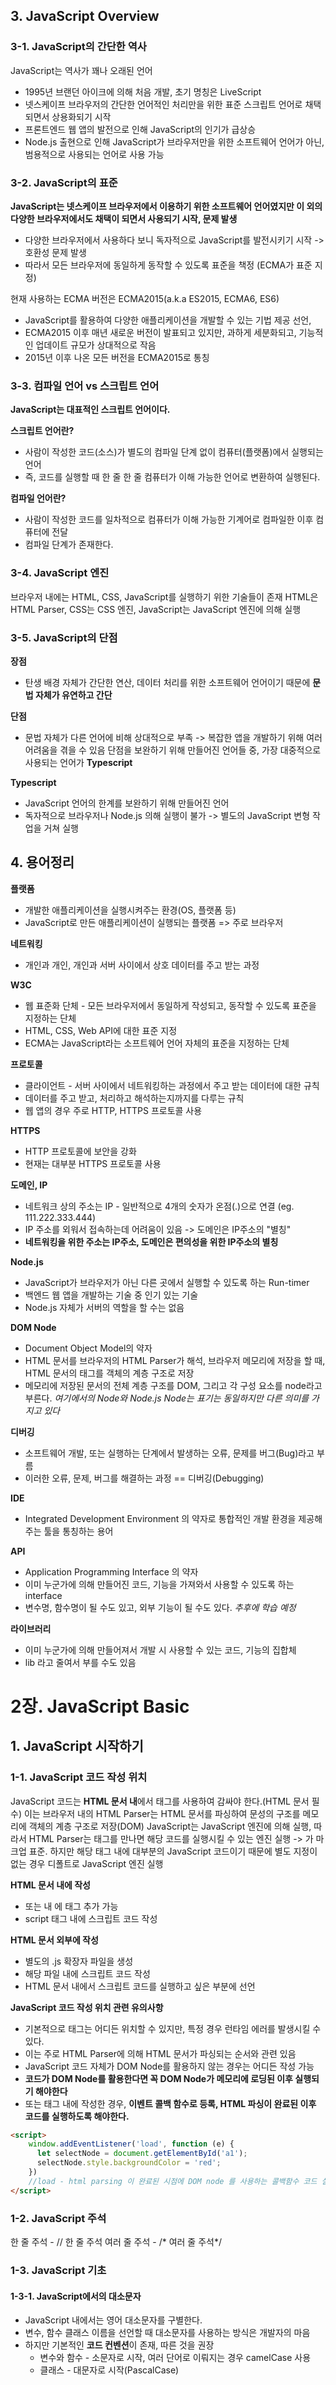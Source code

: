 ## 3. JavaScript Overview
### 3-1. JavaScript의 간단한 역사
JavaScript는 역사가 꽤나 오래된 언어
- 1995년 브랜던 아이크에 의해 처음 개발, 초기 명칭은 LiveScript
- 넷스케이프 브라우저의 간단한 언어적인 처리만을 위한 표준 스크립트 언어로 채택되면서 상용화되기 시작
- 프론트엔드 웹 앱의 발전으로 인해 JavaScript의 인기가 급상승
- Node.js 출현으로 인해 JavaScript가 브라우저만을 위한 소프트웨어 언어가 아닌, 범용적으로 사용되는 언어로 사용 가능

### 3-2. JavaScript의 표준
**JavaScript는 넷스케이프 브라우저에서 이용하기 위한 소프트웨어 언어였지만 이 외의 다양한 브라우저에서도 채택이 되면서 사용되기 시작, 문제 발생**
- 다양한 브라우저에서 사용하다 보니 독자적으로 JavaScript를 발전시키기 시작 -> 호환성 문제 발생
- 따라서 모든 브라우저에 동일하게 동작할 수 있도록 표준을 책정 (ECMA가 표준 지정)

현재 사용하는 ECMA 버전은 ECMA2015(a.k.a ES2015, ECMA6, ES6)
- JavaScript를 활용하여 다양한 애플리케이션을 개발할 수 있는 기법 제공 선언,
- ECMA2015 이후 매년 새로운 버전이 발표되고 있지만, 과하게 세분화되고, 기능적인 업데이트 규모가 상대적으로 작음
- 2015년 이후 나온 모든 버전을 ECMA2015로 통칭

### 3-3. 컴파일 언어 vs 스크립트 언어
**JavaScript는 대표적인 스크립트 언어이다.**

**스크립트 언어란?**
- 사람이 작성한 코드(소스)가 별도의 컴파일 단계 없이 컴퓨터(플랫폼)에서 실행되는 언어
- 즉, 코드를 실행할 때 한 줄 한 줄 컴퓨터가 이해 가능한 언어로 변환하여 실행된다.

**컴파일 언어란?**
- 사람이 작성한 코드를 일차적으로 컴퓨터가 이해 가능한 기계어로 컴파일한 이후 컴퓨터에 전달
- 컴파일 단계가 존재한다.

### 3-4. JavaScript 엔진
브라우저 내에는 HTML, CSS, JavaScript를 실행하기 위한 기술들이 존재
HTML은 HTML Parser, CSS는 CSS 엔진, JavaScript는 JavaScript 엔진에 의해 실행

### 3-5. JavaScript의 단점
**장점** 
- 탄생 배경 자체가 간단한 연산, 데이터 처리를 위한 소프트웨어 언어이기 때문에 **문법 자체가 유연하고 간단**

**단점**
- 문법 자체가 다른 언어에 비해 상대적으로 부족 -> 복잡한 앱을 개발하기 위해 여러 어려움을 겪을 수 있음
단점을 보완하기 위해 만들어진 언어들 중, 가장 대중적으로 사용되는 언어가 **Typescript**

**Typescript**
- JavaScript 언어의 한계를 보완하기 위해 만들어진 언어
- 독자적으로 브라우저나 Node.js 의해 실행이 불가 -> 별도의 JavaScript 변형 작업을 거쳐 실행

## 4. 용어정리
**플랫폼**
- 개발한 애플리케이션을 실행시켜주는 환경(OS, 플랫폼 등)
- JavaScript로 만든 애플리케이션이 실행되는 플랫폼 => 주로 브라우저

**네트워킹**
- 개인과 개인, 개인과 서버 사이에서 상호 데이터를 주고 받는 과정

**W3C**
- 웹 표준화 단체 - 모든 브라우저에서 동일하게 작성되고, 동작할 수 있도록 표준을 지정하는 단체
- HTML, CSS, Web API에 대한 표준 지정
- ECMA는 JavaScript라는 소프트웨어 언어 자체의 표준을 지정하는 단체

**프로토콜**
- 클라이언트 - 서버 사이에서 네트워킹하는 과정에서 주고 받는 데이터에 대한 규칙
- 데이터를 주고 받고, 처리하고 해석하는지까지를 다루는 규칙
- 웹 앱의 경우 주로 HTTP, HTTPS 프로토콜 사용

**HTTPS**
- HTTP 프로토콜에 보안을 강화
- 현재는 대부분 HTTPS 프로토콜 사용

**도메인, IP**
- 네트워크 상의 주소는 IP - 일반적으로 4개의 숫자가 온점(.)으로 연결 (eg. 111.222.333.444)
- IP 주소를 외워서 접속하는데 어려움이 있음 -> 도메인은 IP주소의 "별칭"
- **네트워킹을 위한 주소는 IP주소, 도메인은 편의성을 위한 IP주소의 별칭**

**Node.js**
- JavaScript가 브라우저가 아닌 다른 곳에서 실행할 수 있도록 하는 Run-timer
- 백엔드 웹 앱을 개발하는 기술 중 인기 있는 기술
- Node.js 자체가 서버의 역할을 할 수는 없음

**DOM Node**
- Document Object Model의 약자
- HTML 문서를 브라우저의 HTML Parser가 해석, 브라우저 메모리에 저장을 할 때, HTML 문서의 태그를 객체의 계층 구조로 저장
- 메모리에 저장된 문서의 전체 계층 구조를 DOM, 그리고 각 구성 요소를 node라고 부른다.
*여기에서의 Node와 Node.js Node는 표기는 동일하지만 다른 의미를 가지고 있다*

**디버깅**
- 소프트웨어 개발, 또는 실행하는 단계에서 발생하는 오류, 문제를 버그(Bug)라고 부름
- 이러한 오류, 문제, 버그를 해결하는 과정 == 디버깅(Debugging)

**IDE**
- Integrated Development Environment 의 약자로 통합적인 개발 환경을 제공해주는 툴을 통칭하는 용어

**API**
- Application Programming Interface 의 약자
- 이미 누군가에 의해 만들어진 코드, 기능을 가져와서 사용할 수 있도록 하는 interface
- 변수명, 함수명이 될 수도 있고, 외부 기능이 될 수도 있다.
 *추후에 학습 예정*

**라이브러리**
- 이미 누군가에 의해 만들어져서 개발 시 사용할 수 있는 코드, 기능의 집합체
- lib 라고 줄여서 부를 수도 있음

# 2장. JavaScript Basic
## 1. JavaScript 시작하기
### 1-1. JavaScript 코드 작성 위치
JavaScript 코드는 **HTML 문서 내**에서 <script></script> 태그를 사용하여 감싸야 한다.(HTML 문서 필수)
이는 브라우저 내의 HTML Parser는 HTML 문서를 파싱하여 문성의 구조를 메모리에 객체의 계층 구조로 저장(DOM)
JavaScript는 JavaScript 엔진에 의해 실행, 따라서 HTML Parser는 <script></script> 태그를 만나면 해당 코드를 실행시킬 수 있는 엔진 실행
-> <script type="application/javascript"></script>가 마크업 표준. 하지만 해당 태그 내에 대부분의 JavaScript 코드이기 때문에 별도 지정이 없는 경우 디폴트로 JavaScript 엔진 실행

**HTML 문서 내에 작성**
- <head></head> 또는 <body></body> 내 에 <script></script> 태그 추가 가능
- script 태그 내에 스크립트 코드 작성

**HTML 문서 외부에 작성**
- 별도의 .js 확장자 파일을 생성
- 해당 파일 내에 스크립트 코드 작성
- HTML 문서 내에서 스크립트 코드를 실행하고 싶은 부분에 <script src="파일명.js"></script> 선언

**JavaScript 코드 작성 위치 관련 유의사항**
- 기본적으로 <script></script> 태그는 어디든 위치할 수 있지만, 특정 경우 런타임 에러를 발생시킬 수 있다.
- 이는 주로 HTML Parser에 의해 HTML 문서가 파싱되는 순서와 관련 있음
- JavaScript 코드 자체가 DOM Node를 활용하지 않는 경우는 어디든 작성 가능
- **코드가 DOM Node를 활용한다면 꼭 DOM Node가 메모리에 로딩된 이후 실행되기 해야한다**
- 또는 <head></head> 태그 내에 작성한 경우, **이벤트 콜백 함수로 등록, HTML 파싱이 완료된 이후 코드를 실행하도록 해야한다.**

```html
<script>
    window.addEventListener('load', function (e) {
      let selectNode = document.getElementById('a1');
      selectNode.style.backgroundColor = 'red';
    })
    //load - html parsing 이 완료된 시점에 DOM node 를 사용하는 콜백함수 코드 실행
</script>
```

### 1-2. JavaScript 주석
한 줄 주석 - // 한 줄 주석
여러 줄 주석 - /* 여러 줄 주석*/

### 1-3. JavaScript 기초
#### 1-3-1. JavaScript에서의 대소문자
- JavaScript 내에서는 영어 대소문자를 구별한다.
- 변수, 함수 클래스 이름을 선언할 때 대소문자를 사용하는 방식은 개발자의 마음
- 하지만 기본적인 **코드 컨벤션**이 존재, 따른 것을 권장
  - 변수와 함수 - 소문자로 시작, 여러 단어로 이뤄지는 경우 camelCase 사용
  - 클래스 - 대문자로 시작(PascalCase)
